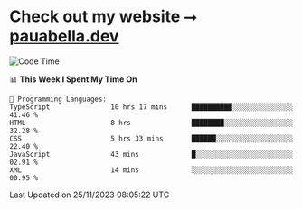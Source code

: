 # Check out my website ⭢ [pauabella.dev](https://pauabella.dev)

<!--START_SECTION:waka-->
![Code Time](http://img.shields.io/badge/Code%20Time-2%2C710%20hrs%2046%20mins-blue)

📊 **This Week I Spent My Time On** 

```text
💬 Programming Languages: 
TypeScript               10 hrs 17 mins      ██████████░░░░░░░░░░░░░░░   41.46 % 
HTML                     8 hrs               ████████░░░░░░░░░░░░░░░░░   32.28 % 
CSS                      5 hrs 33 mins       ██████░░░░░░░░░░░░░░░░░░░   22.40 % 
JavaScript               43 mins             █░░░░░░░░░░░░░░░░░░░░░░░░   02.91 % 
XML                      14 mins             ░░░░░░░░░░░░░░░░░░░░░░░░░   00.95 % 
```


 Last Updated on 25/11/2023 08:05:22 UTC
<!--END_SECTION:waka-->
